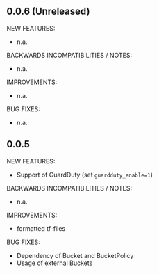 ## 0.0.6 (Unreleased)

NEW FEATURES:
* n.a.

BACKWARDS INCOMPATIBILITIES / NOTES:
* n.a.

IMPROVEMENTS:
* n.a.

BUG FIXES:
* n.a.

## 0.0.5

NEW FEATURES:
* Support of GuardDuty (set ```guardduty_enable=1```)

BACKWARDS INCOMPATIBILITIES / NOTES:
* n.a.

IMPROVEMENTS:
* formatted tf-files

BUG FIXES:
* Dependency of Bucket and BucketPolicy
* Usage of external Buckets
